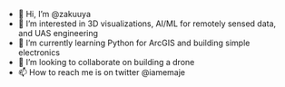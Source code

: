 - 👋 Hi, I’m @zakuuya
- 👀 I’m interested in 3D visualizations, AI/ML for remotely sensed data, and UAS engineering
- 🌱 I’m currently learning Python for ArcGIS and building simple electronics
- 💞️ I’m looking to collaborate on building a drone
- 📫 How to reach me is on twitter @iamemaje

<!---
zakuuya/zakuuya is a ✨ special ✨ repository because its `README.md` (this file) appears on your GitHub profile.
You can click the Preview link to take a look at your changes.
--->
